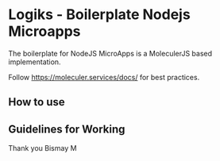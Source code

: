 # Logiks - Boilerplate Nodejs Microapps

The boilerplate for NodeJS MicroApps is a MoleculerJS based implementation.

Follow https://moleculer.services/docs/ for best practices.


## How to use



## Guidelines for Working



Thank you
Bismay M